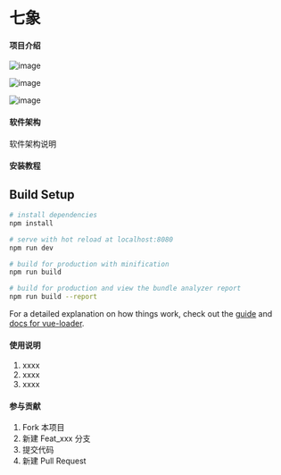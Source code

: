 # 七象

#### 项目介绍
 ![image](https://ruyangit.github.io/bgs/home.png)

 ![image](https://ruyangit.github.io/bgs/user.png)
 
 ![image](https://ruyangit.github.io/bgs/address.png)
#### 软件架构
软件架构说明


#### 安装教程

## Build Setup

``` bash
# install dependencies
npm install

# serve with hot reload at localhost:8080
npm run dev

# build for production with minification
npm run build

# build for production and view the bundle analyzer report
npm run build --report
```

For a detailed explanation on how things work, check out the [guide](http://vuejs-templates.github.io/webpack/) and [docs for vue-loader](http://vuejs.github.io/vue-loader).

#### 使用说明

1. xxxx
2. xxxx
3. xxxx

#### 参与贡献

1. Fork 本项目
2. 新建 Feat_xxx 分支
3. 提交代码
4. 新建 Pull Request
